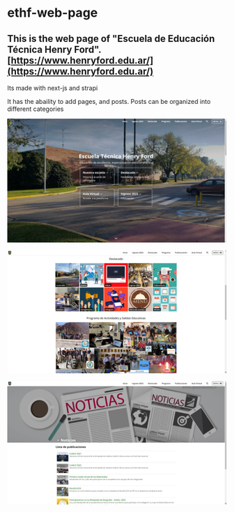 # ethf-web-page

## This is the web page of "Escuela de Educación Técnica Henry Ford". [https://www.henryford.edu.ar/](https://www.henryford.edu.ar/)

Its made with next-js and strapi

It has the abaility to add pages, and posts. Posts can be organized into different categories

![How it looks](captures/capture1.png "Index main view")

![How it looks](captures/capture4.png "Index, featured view")

![How it looks](captures/capture2.png "News view")